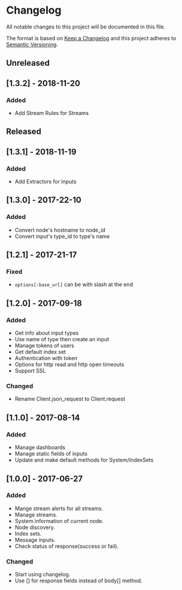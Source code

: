 # Changelog

All notable changes to this project will be documented in this file.

The format is based on [Keep a Changelog](http://keepachangelog.com/en/1.0.0/) and this project adheres to [Semantic Versioning](http://semver.org/spec/v2.0.0.html).

## Unreleased

## [1.3.2] - 2018-11-20

### Added

-   Add Stream Rules for Streams

## Released

## [1.3.1] - 2018-11-19

### Added

-   Add Extractors for Inputs

## [1.3.0] - 2017-22-10

### Added

-   Convert node's hostname to node_id
-   Convert input's type_id to type's name

## [1.2.1] - 2017-21-17

### Fixed

-   `options[:base_url]` can be with slash at the end

## [1.2.0] - 2017-09-18

### Added

-   Get info about input types
-   Use name of type then create an input
-   Manage tokens of users
-   Get default index set
-   Authentication with token
-   Options for http read and http open timeouts
-   Support SSL

### Changed

-   Rename Client.json_request to Client.request

## [1.1.0] - 2017-08-14

### Added

-   Manage dashboards
-   Manage static fields of inputs
-   Update and make default methods for System/IndexSets

## [1.0.0] - 2017-06-27

### Added

-   Mange stream alerts for all streams.
-   Manage streams.
-   System information of current node.
-   Node discovery.
-   Index sets.
-   Message inputs.
-   Check status of response(success or fail).

### Changed

-   Start using changelog.
-   Use \[] for response fields instead of body\[] method.
